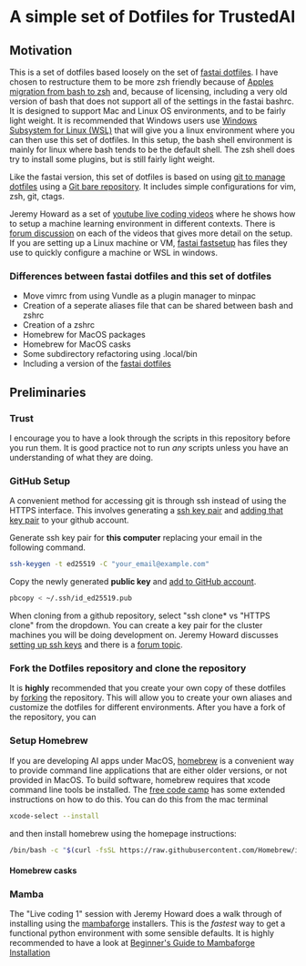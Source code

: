 # A simple set of Dotfiles for TrustedAI

## Motivation

This is a set of dotfiles based loosely on the set of [fastai dotfiles](https://github.com/fastai/dotfiles). I have chosen to restructure them to be more zsh friendly because of [Apples migration from bash to zsh](https://support.apple.com/en-us/HT208050) and, because of licensing, including a very old version of bash that does not support all of the settings in the fastai bashrc. It is designed to support Mac and Linux OS environments, and to be fairly light weight. It is recommended that Windows users use [Windows Subsystem for Linux (WSL)](https://learn.microsoft.com/en-us/windows/wsl/install) that will give you a linux environment where you can then use this set of dotfiles. In this setup, the bash shell environment is mainly for linux where bash tends to be the default shell. The zsh shell does try to install some plugins, but is still fairly light weight.

Like the fastai version, this set of dotfiles is based on using [git to manage dotfiles](https://www.atlassian.com/git/tutorials/dotfiles) using a [Git bare repository](https://www.saintsjd.com/2011/01/what-is-a-bare-git-repository/). It includes simple configurations for vim, zsh, git, ctags.

Jeremy Howard as a set of [youtube live coding videos](https://www.youtube.com/watch?v=56sIyFjihEc&list=PLfYUBJiXbdtSLBPJ1GMx-sQWf6iNhb8mM) where he shows how to setup a machine learning environment in different contexts. There is [forum discussion](https://forums.fast.ai/t/live-coding-aka-walk-thrus/96617) on each of the videos that gives more detail on the setup. If you are setting up a Linux machine or VM, [fastai fastsetup](https://github.com/fastai/fastsetup) has files they use to quickly configure a machine or WSL in windows.

### Differences between fastai dotfiles and this set of dotfiles

- Move vimrc from using Vundle as a plugin manager to minpac
- Creation of a seperate aliases file that can be shared between bash and zshrc
- Creation of a zshrc
- Homebrew for MacOS packages
- Homebrew for MacOS casks
- Some subdirectory refactoring using .local/bin
- Including a version of the [fastai dotfiles](https://github.com/fastai/fastsetup/blob/master/dotfiles.sh)

## Preliminaries

### Trust

I encourage you to have a look through the scripts in this repository before you run them. It is good practice not to run _any_ scripts unless you have an understanding of what they are doing.

### GitHub Setup

A convenient method for accessing git is through ssh instead of using the HTTPS interface. This involves generating a [ssh key pair](https://docs.github.com/en/authentication/connecting-to-github-with-ssh/generating-a-new-ssh-key-and-adding-it-to-the-ssh-agent) and [adding that key pair](https://docs.github.com/en/authentication/connecting-to-github-with-ssh/adding-a-new-ssh-key-to-your-github-account) to your github account.

Generate ssh key pair for **this computer** replacing your email in the following command.

```bash
ssh-keygen -t ed25519 -C "your_email@example.com"
```

Copy the newly generated **public key** and [add to GitHub account](https://docs.github.com/en/authentication/connecting-to-github-with-ssh/adding-a-new-ssh-key-to-your-github-account).

```bash
pbcopy < ~/.ssh/id_ed25519.pub
```

When cloning from a github repository, select "ssh clone\* vs "HTTPS clone" from the dropdown. You can create a key pair for the cluster machines you will be doing development on. Jeremy Howard discusses [setting up ssh keys](https://youtu.be/0pWjZByJ3Lk?t=1455) and there is a [forum topic](https://forums.fast.ai/t/live-coding-2/96690).

### Fork the Dotfiles repository and clone the repository

It is **highly** recommended that you create your own copy of these dotfiles by [forking](https://docs.github.com/en/get-started/quickstart/fork-a-repo) the repository. This will allow you to create your own aliases and customize the dotfiles for different environments. After you have a fork of the repository, you can

### Setup Homebrew

If you are developing AI apps under MacOS, [homebrew](https://brew.sh) is a convenient way to provide command line applications that are either older versions, or not provided in MacOS. To build software, homebrew requires that xcode command line tools be installed. The [free code camp](https://www.freecodecamp.org/news/install-xcode-command-line-tools/) has some extended instructions on how to do this. You can do this from the mac terminal

```bash
xcode-select --install
```

and then install homebrew using the homepage instructions:

```bash
/bin/bash -c "$(curl -fsSL https://raw.githubusercontent.com/Homebrew/install/HEAD/install.sh)"
```

#### Homebrew casks

### Mamba

The "Live coding 1" session with Jeremy Howard does a walk through of installing using the [mambaforge](https://github.com/conda-forge/miniforge#mambaforge) installers. This is the _fastest_ way to get a functional python environment with some sensible defaults. It is highly recommended to have a look at [Beginner's Guide to Mambaforge Installation](https://qbiwan.github.io/fastpages/mamba-installation)
